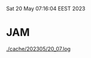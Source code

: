 Sat 20 May 07:16:04 EEST 2023
# JAM
<a href='./cache/202305/20_07.log'>./cache/202305/20_07.log</a>
